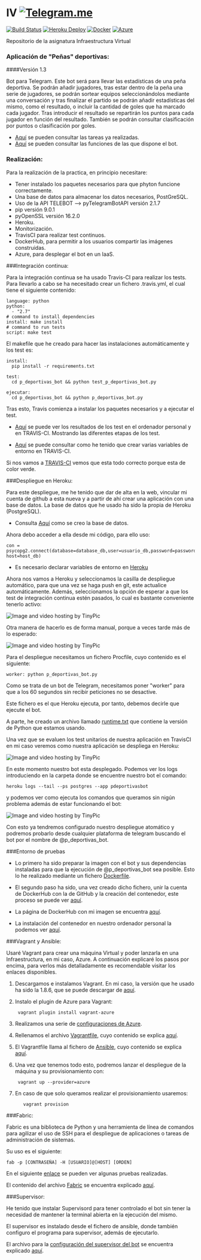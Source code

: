 # IV    [![Telegram.me](http://lelb.net/wp-content/uploads/2016/01/telegram-icon-e1453881760594.png)](https://telegram.me/p_deportivas_bot)
[![Build Status](https://travis-ci.org/rubenjo7/IV.svg?branch=master)](https://travis-ci.org/rubenjo7/IV) [![Heroku Deploy](https://www.herokucdn.com/deploy/button.svg)](https://pdeportivasbot.herokuapp.com/) [![Docker](https://camo.githubusercontent.com/8a4737bc02fcfeb36a2d7cfb9d3e886e9baf37ad/687474703a2f2f693632382e70686f746f6275636b65742e636f6d2f616c62756d732f7575362f726f6d696c67696c646f2f646f636b657269636f6e5f7a7073776a3369667772772e706e67)](https://hub.docker.com/r/rubenjo7/iv/) [![Azure](http://azuredeploy.net/deploybutton.png)](http://pdeportivasbot.cloudapp.net/)

Repositorio de la asignatura Infraestructura Virtual

<h3>Aplicación de "Peñas" deportivas:</h3>
####Versión 1.3

Bot para Telegram. Este bot será para llevar las estadísticas de una peña deportiva. Se podrán añadir jugadores, tras estar dentro de la peña una serie de jugadores, se podrán sortear equipos seleccionándolos mediante una conversación y tras finalizar el partido se podrán añadir estadísticas del mismo, como el resultado, o incluir la cantidad de goles que ha marcado cada jugador. Tras introducir el resultado se repartirán los puntos para cada jugador en función del resultado. También se podrán consultar clasificación por puntos o clasificación por goles.
- [Aquí](https://github.com/rubenjo7/IV/blob/master/Documentacion/TAREAS.md#tareas-del-bot) se pueden consultar las tareas ya realizadas.
- [Aquí](https://github.com/rubenjo7/IV/blob/master/Documentacion/FUNCIONAMIENTO.md#funcionamiento-de-peñas-deportivas-) se pueden consultar las funciones de las que dispone el bot.

<h3>Realización:</h3>

Para la realización de la practica, en principio necesitare:

* Tener instalado los paquetes necesarios para que phyton funcione correctamente.
* Una base de datos para almacenar los datos necesarios, PostGreSQL.
* Uso de la API TELEBOT --> pyTelegramBotAPI versión 2.1.7
* pip versión 9.0.1
* pyOpenSSL versión 16.2.0
* Heroku.
* Monitorización.
* TravisCI para realizar test continuos.
* DockerHub, para permitir a los usuarios compartir las imágenes construidas.
* Azure, para desplegar el bot en un IaaS.

###Integración continua:

Para la integración continua se ha usado Travis-CI para realizar los tests. Para llevarlo a cabo se ha necesitado crear un fichero .travis.yml, el cual tiene el siguiente contenido:

    language: python
    python:
      - "2.7"
    # command to install dependencies
    install: make install
    # command to run tests
    script: make test

El makefile que he creado para hacer las instalaciones automáticamente y los test es:

    install:
      pip install -r requirements.txt

    test:
      cd p_deportivas_bot && python test_p_deportivas_bot.py

    ejecutar:
      cd p_deportivas_bot && python p_deportivas_bot.py

Tras esto, Travis comienza a instalar los paquetes necesarios y a ejecutar el test.

* [Aquí](https://github.com/rubenjo7/IV/blob/master/Documentacion/TRAVIS.md#tercera-versión-de-test-para-travis) se puede ver los resultados de los test en el ordenador personal y en TRAVIS-CI. Mostrando las diferentes etapas de los test.

* [Aquí](https://github.com/rubenjo7/IV/blob/master/Documentacion/TRAVIS.md#varibles-de-entorno-en-travis) se puede consultar como he tenido que crear varias variables de entorno en TRAVIS-CI.

Si nos vamos a [TRAVIS-CI](https://travis-ci.org/rubenjo7/IV) vemos que esta todo correcto porque esta de color verde.

###Despliegue en Heroku:

Para este despliegue, me he tenido que dar de alta en la web, vincular mi cuenta de github a esta nueva y a partir de ahí crear una aplicación con una base de datos. La base de datos que he usado ha sido la propia de Heroku (PostgreSQL).

* Consulta [Aquí](https://github.com/rubenjo7/IV/blob/master/Documentacion/HEROKU.md#creación-base-de-datos) como se creo la base de datos.


Ahora debo acceder a ella desde mi código, para ello uso:

    con = psycopg2.connect(database=database_db,user=usuario_db,password=password_db, host=host_db)

* Es necesario declarar variables de entorno en [Heroku](https://github.com/rubenjo7/IV/blob/master/Documentacion/HEROKU.md#variables-de-entorno-en-heroku)

Ahora nos vamos a Heroku y seleccionamos la casilla de despliegue automático, para que una vez se haga push en git, este actualice automáticamente. Además, seleccionamos la opción de esperar a que los test de integración continua estén pasados, lo cual es bastante conveniente tenerlo activo:

<img src="http://i68.tinypic.com/20qgpyf.png" border="0" alt="Image and video hosting by TinyPic"></a>

Otra manera de hacerlo es de forma manual, porque a veces tarde más de lo esperado:

<img src="http://i63.tinypic.com/1zzo006.png" border="0" alt="Image and video hosting by TinyPic"></a>

Para el despliegue necesitamos un fichero Procfile, cuyo contenido es el siguiente:

    worker: python p_deportivas_bot.py

Como se trata de un bot de Telegram, necesitamos poner "worker" para que a los 60 segundos sin recibir peticiones no se desactive.

Este fichero es el que Heroku ejecuta, por tanto, debemos decirle que ejecute el bot.

A parte, he creado un archivo llamado [runtime.txt](https://github.com/rubenjo7/IV/blob/master/runtime.txt) que contiene la versión de Python que estamos usando.

Una vez que se evaluen los test unitarios de nuestra aplicación en TravisCI en mi caso veremos como nuestra aplicación se despliega en Heroku:

<img src="http://i66.tinypic.com/21l0nrp.png" border="0" alt="Image and video hosting by TinyPic"></a>

En este momento nuestro bot esta desplegado. Podemos ver los logs introduciendo en la carpeta donde se encuentre nuestro bot el comando:

    heroku logs --tail --ps postgres --app pdeportivasbot

y podemos ver como ejecuta los comandos que queramos sin nigún problema además de estar funcionando el bot:

<img src="http://i63.tinypic.com/263ftxk.png" border="0" alt="Image and video hosting by TinyPic"></a>


Con esto ya tendremos configurado nuestro despliegue atomático y podremos probarlo desde cualquier plataforma de telegram buscando el bot por el nombre de @p_deportivas_bot.

###Entorno de pruebas

- Lo primero ha sido preparar la imagen con el bot y sus dependencias instaladas para que la ejecución de @p_deportivas_bot sea posible. Esto lo he realizado mediante un fichero [Dockerfile](https://github.com/rubenjo7/IV/blob/master/Dockerfile).

- El segundo paso ha sido, una vez creado dicho fichero, unir la cuenta de DockerHub con la de GitHub y la creación del contenedor, este proceso se puede ver [aquí](https://github.com/rubenjo7/IV/tree/Documentacion#entorno-de-pruebas).

- La página de DockerHub con mi imagen se encuentra [aquí](https://hub.docker.com/r/rubenjo7/iv/).

- La instalación del contenedor en nuestro ordenador personal la podemos ver [aquí](https://github.com/rubenjo7/IV/blob/master/Documentacion/DOCKER.md#instalación-del-contenerdor).

###Vagrant y Ansible:

Usaré Vagrant para crear una máquina Virtual y poder lanzarla en una Infraestructura, en mi caso, Azure. A continuación explicaré los pasos por encima, para verlos más detalladamente es recomendable visitar los enlaces disponibles.

1. Descargamos e instalamos Vagrant. En mi caso, la versión que he usado ha sido la 1.8.6, que se puede descargar de [aquí](https://releases.hashicorp.com/vagrant/1.8.6/vagrant_1.8.6_x86_64.deb).
2. Instalo el plugin de Azure para Vagrant:

        vagrant plugin install vagrant-azure

3. Realizamos una serie de [configuraciones de Azure](https://github.com/rubenjo7/IV/blob/master/Documentacion/AZURE.md).
4. Rellenamos el archivo [Vagrantfile](https://github.com/rubenjo7/IV/blob/master/Vagrant%20y%20Ansible/Vagrantfile), cuyo contenido se explica [aquí](https://github.com/rubenjo7/IV/blob/master/Documentacion/VAGRANT.md#vagrant).
5. El Vagrantfile llama al fichero de [Ansible](https://github.com/rubenjo7/IV/blob/master/Vagrant%20y%20Ansible/configuracion_ansible.yml), cuyo contenido se explica [aquí](https://github.com/rubenjo7/IV/blob/master/Documentacion/ANSIBLE.md#ansible).
6. Una vez que tenemos todo esto, podremos lanzar el despliegue de la máquina y su provisionamiento con:

        vagrant up --provider=azure

7. En caso de que solo queramos realizar el provisionamiento usaremos:

          vagrant provision

###Fabric:

Fabric es una biblioteca de Python y una herramienta de línea de comandos para agilizar el uso de SSH para el despliegue de aplicaciones o tareas de administración de sistemas.

Su uso es el siguiente:

    fab -p [CONTRASEÑA] -H [USUARIO]@[HOST] [ORDEN]

En el siguiente [enlace](https://github.com/rubenjo7/IV/blob/master/Documentacion/FABRIC.md#pruebas) se pueden ver algunas pruebas realizadas.

El contenido del archivo [Fabric](https://github.com/rubenjo7/IV/blob/master/fabfile.py) se encuentra explicado [aquí](https://github.com/rubenjo7/IV/blob/master/Documentacion/FABRIC.md#contenido-del-fichero-fabfilepy).

###Supervisor:

He tenido que instalar Supervisord para tener controlado el bot sin tener la necesidad  de mantener la terminal abierta en la ejecución del mismo.

El supervisor es instalado desde el fichero de ansible, donde también configuro el programa para supervisor, además de ejecutarlo.

El archivo para la [configuración del supervisor del bot](https://github.com/rubenjo7/IV/blob/master/p_deportivas_bot.conf) se encuentra explicado [aquí]().
